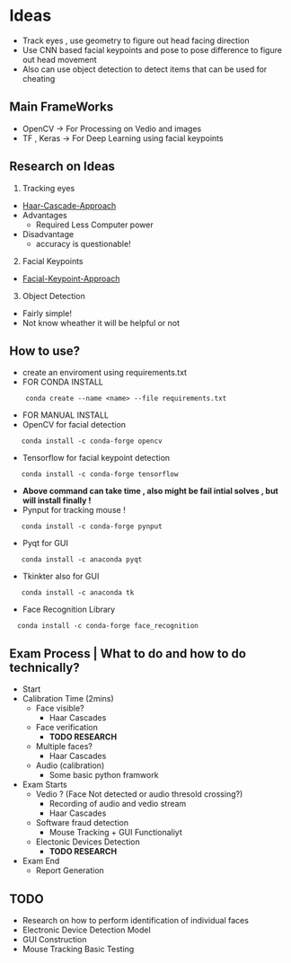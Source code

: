 # Ideas
- Track eyes , use geometry to figure out head facing direction
- Use CNN based facial keypoints and pose to pose difference to figure out head movement
- Also can use object detection to detect items that can be used for cheating

## Main FrameWorks
- OpenCV -> For Processing on Vedio and images
- TF , Keras -> For Deep Learning using facial keypoints

## Research on Ideas
1. Tracking eyes 
  - [Haar-Cascade-Approach](https://www.youtube.com/watch?v=RvfF9CDzn1s&ab_channel=ProgrammingKnowledge)
  - Advantages
    - Required Less Computer power
  - Disadvantage
    - accuracy is questionable!
2. Facial Keypoints
  - [Facial-Keypoint-Approach](https://www.youtube.com/watch?v=vC3bTziLRTA&ab_channel=NeuralDimension)
3. Object Detection
  - Fairly simple!
  - Not know wheather it will be helpful or not

## How to use?
- create an enviroment using requirements.txt
- FOR CONDA INSTALL
```
    conda create --name <name> --file requirements.txt
```
- FOR MANUAL INSTALL
- OpenCV for facial detection
```
   conda install -c conda-forge opencv
```
- Tensorflow for facial keypoint detection
```
   conda install -c conda-forge tensorflow 
```
- **Above command can take time , also might be fail intial solves , but will install finally !**
- Pynput for tracking mouse !
```
   conda install -c conda-forge pynput
```
- Pyqt for GUI
```
   conda install -c anaconda pyqt
```
- Tkinkter also for GUI
```
   conda install -c anaconda tk
```
- Face Recognition Library
```
  conda install -c conda-forge face_recognition

```

## Exam Process | What to do and how to do technically?
- Start
- Calibration Time (2mins)
   - Face visible?
      - Haar Cascades
   - Face verification
      - **TODO RESEARCH**
   - Multiple faces?
      - Haar Cascades
   - Audio (calibration)
      - Some basic python framwork
- Exam Starts
   - Vedio ? (Face Not detected or audio thresold crossing?)
      - Recording of audio and vedio stream
      - Haar Cascades
   - Software fraud detection
      - Mouse Tracking + GUI Functionaliyt
   - Electonic Devices Detection
      - **TODO RESEARCH**
- Exam End
  - Report Generation 

## TODO
- Research on how to perform identification of individual faces
- Electronic Device Detection Model
- GUI Construction
- Mouse Tracking Basic Testing

   
